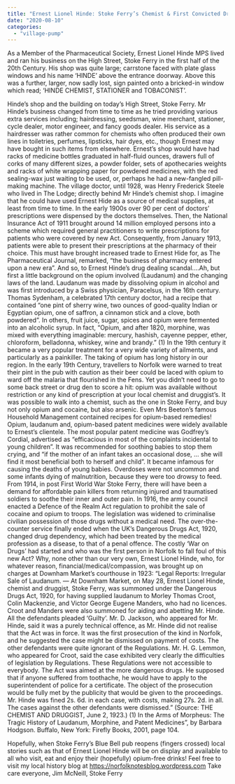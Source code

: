 ```yaml
---
title: "Ernest Lionel Hinde: Stoke Ferry’s Chemist & First Convicted Drug Dealer, by Jim McNeill"
date: "2020-08-10"
categories: 
  - "village-pump"
---
```


As a Member of the Pharmaceutical Society, Ernest Lionel Hinde MPS lived and ran his business on the High Street, Stoke Ferry in the first half of the 20th Century. His shop was quite large; carrstone faced with plate glass windows and his name ‘HINDE’ above the entrance doorway. Above this was a further, larger, now sadly lost, sign painted onto a bricked-in window which read; ‘HINDE CHEMIST, STATIONER and TOBACONIST’.

Hinde’s shop and the building on today’s High Street, Stoke Ferry. Mr Hinde’s business changed from time to time as he tried providing various extra services including; hairdressing, seedsman, wine merchant, stationer, cycle dealer, motor engineer, and fancy goods dealer. His service as a hairdresser was rather common for chemists who often produced their own lines in toiletries, perfumes, lipsticks, hair dyes, etc., though Ernest may have bought in such items from elsewhere. Ernest’s shop would have had racks of medicine bottles graduated in half-fluid ounces, drawers full of corks of many different sizes, a powder folder, sets of apothecaries weights and racks of white wrapping paper for powdered medicines, with the red sealing-wax just waiting to be used, or, perhaps he had a new-fangled pill-making machine. The village doctor, until 1928, was Henry Frederick Steele who lived in The Lodge; directly behind Mr Hinde’s chemist shop. I imagine that he could have used Ernest Hide as a source of medical supplies, at least from time to time. In the early 1900s over 90 per cent of doctors’ prescriptions were dispensed by the doctors themselves. Then, the National Insurance Act of 1911 brought around 14 million employed persons into a scheme which required general practitioners to write prescriptions for patients who were covered by new Act. Consequently, from January 1913, patients were able to present their prescriptions at the pharmacy of their choice. This must have brought increased trade to Ernest Hide for, as The Pharmaceutical Journal, remarked, “the business of pharmacy entered upon a new era”. And so, to Ernest Hinde’s drug dealing scandal.…Ah, but first a little background on the opium involved (Laudanum) and the changing laws of the land. Laudanum was made by dissolving opium in alcohol and was first introduced by a Swiss physician, Paracelsus, in the 16th century. Thomas Sydenham, a celebrated 17th century doctor, had a recipe that contained “one pint of sherry wine, two ounces of good-quality Indian or Egyptian opium, one of saffron, a cinnamon stick and a clove, both powdered”. In others, fruit juice, sugar, spices and opium were fermented into an alcoholic syrup. In fact, “Opium, and after 1820, morphine, was mixed with everything imaginable: mercury, hashish, cayenne pepper, ether, chloroform, belladonna, whiskey, wine and brandy.” (1) In the 19th century it became a very popular treatment for a very wide variety of ailments, and particularly as a painkiller. The taking of opium has long history in our region. In the early 19th Century, travellers to Norfolk were warned to treat their pint in the pub with caution as their beer could be laced with opium to ward off the malaria that flourished in the Fens. Yet you didn’t need to go to some back street or drug den to score a hit: opium was available without restriction or any kind of prescription at your local chemist and druggist’s. It was possible to walk into a chemist, such as the one in Stoke Ferry, and buy not only opium and cocaine, but also arsenic. Even Mrs Beeton’s famous Household Management contained recipes for opium-based remedies! Opium, laudanum and, opium-based patent medicines were widely available to Ernest’s clientele. The most popular patent medicine was Godfrey’s Cordial, advertised as “efficacious in most of the complaints incidental to young children”. It was recommended for soothing babies to stop them crying, and “if the mother of an infant takes an occasional dose, … she will find it most beneficial both to herself and child”. It became infamous for causing the deaths of young babies. Overdoses were not uncommon and some infants dying of malnutrition, because they were too drowsy to feed. From 1914, in post First World War Stoke Ferry, there will have been a demand for affordable pain killers from returning injured and traumatised soldiers to soothe their inner and outer pain. In 1916, the army council enacted a Defence of the Realm Act regulation to prohibit the sale of cocaine and opium to troops. The legislation was widened to criminalise civilian possession of those drugs without a medical need. The over-the-counter service finally ended when the UK’s Dangerous Drugs Act, 1920, changed drug dependency, which had been treated by the medical profession as a disease, to that of a penal offence. The costly ‘War on Drugs’ had started and who was the first person in Norfolk to fall foul of this new Act? Why, none other than our very own, Ernest Lionel Hinde, who, for whatever reason, financial/medical/compassion, was brought up on charges at Downham Market’s courthouse in 1923: “Legal Reports: Irregular Sale of Laudanum. — At Downham Market, on May 28, Ernest Lionel Hinde, chemist and druggist, Stoke Ferry, was summoned under the Dangerous Drugs Act, 1920, for having supplied laudanum to Morley Thomas Croot, Colin Mackenzie, and Victor George Eugene Manders, who had no licences. Croot and Manders were also summoned for aiding and abetting Mr. Hinde. All the defendants pleaded ‘Guilty’. Mr. D. Jackson, who appeared for Mr. Hinde, said it was a purely technical offence, as Mr. Hinde did not realise that the Act was in force. It was the first prosecution of the kind in Norfolk, and he suggested the case might be dismissed on payment of costs. The other defendants were quite ignorant of the Regulations. Mr. H. G. Lemmon, who appeared for Croot, said the case exhibited very clearly the difficulties of legislation by Regulations. These Regulations were not accessible to everybody. The Act was aimed at the more dangerous drugs. He supposed that if anyone suffered from toothache, he would have to apply to the superintendent of police for a certificate. The object of the prosecution would be fully met by the publicity that would be given to the proceedings. Mr. Hinde was fined 2s. 6d. in each case, with costs, making 27s. 2d. in all. The cases against the other defendants were dismissed.” (Source: THE CHEMIST AND DRUGGIST, June 2, 1923.) (1) In the Arms of Morpheus: The Tragic History of Laudanum, Morphine, and Patent Medicines”, by Barbara Hodgson. Buffalo, New York: Firefly Books, 2001, page 104.

Hopefully, when Stoke Ferry’s Blue Bell pub reopens (fingers crossed) local stories such as that of Ernest Lionel Hinde will be on display and available to all who visit, eat and enjoy their (hopefully) opium-free drinks! Feel free to visit my local history blog at https://norfolknotesblog.wordpress.com Take care everyone, Jim McNeill, Stoke Ferry

